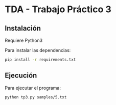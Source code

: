 # TDA - Trabajo Práctico 3

## Instalación

Requiere Python3

Para instalar las dependencias:

```bash
pip install -r requirements.txt
```

## Ejecución

Para ejecutar el programa:

```bash
python tp3.py samples/5.txt
```


